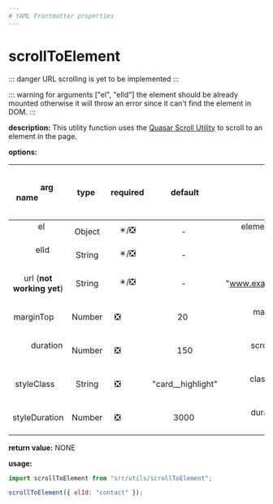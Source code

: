 ```yaml
---
# YAML Frontmatter properties
---
```


# scrollToElement

::: danger
URL scrolling is yet to be implemented
:::

::: warning
for arguments ["el", "elId"] the element should be already mounted otherwise it will throw an error since it can't find the element in DOM.
:::

**description:** This utility function uses the [Quasar Scroll Utility](https://quasar.dev/quasar-utils/scrolling-utils) to scroll to an element in the page.

**options:**

|         arg name           |  type   |                         required                         |       default        |                    description                     |
| :------------------------: | :-----: | :------------------------------------------------------: | :------------------: | :------------------------------------------------: |
|            el              | Object  | :eight_pointed_black_star:/:negative_squared_cross_mark: |          -           |      element object (e.g. from Vue's `ref`)        |
|           elId             | String  | :eight_pointed_black_star:/:negative_squared_cross_mark: |          -           |                    element id                      |
| url (**not working yet**)  | String  | :eight_pointed_black_star:/:negative_squared_cross_mark: |          -           | url hash (e.g. "www.example.com/page#element-id")  |
|         marginTop          | Number  |              :negative_squared_cross_mark:               |         20           |             margin from top in pixels              |
|         duration           | Number  |              :negative_squared_cross_mark:               |         150          |            scroll transition duration              |
|        styleClass          | String  |              :negative_squared_cross_mark:               | "card\_\_highlight"  |      class added to the element scrolled to        |
|       styleDuration        | Number  |              :negative_squared_cross_mark:               |        3000          |        duration of the added scroll class          |

**return value:** NONE

**usage:**

```js
import scrollToElement from "src/utils/scrollToElement";

scrollToElement({ elId: "contact" });
```

